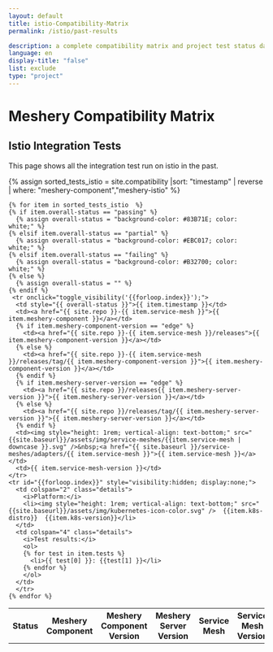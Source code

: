 ```yaml
---
layout: default
title: istio-Compatibility-Matrix
permalink: /istio/past-results

description: a complete compatibility matrix and project test status dashboard.
language: en
display-title: "false"
list: exclude
type: "project"
---
```


# Meshery Compatibility Matrix

## Istio Integration Tests

This page shows all the integration test run on istio in the past.

<script type="text/javascript">
<!--
    function toggle_visibility(id) {
       var e = document.getElementById(id);
       if(e.style.visibility == 'visible') {
          e.style.display = 'none';
          e.style.visibility = 'hidden';
      }
       else {
         
          e.style.display = 'table-row';
          e.style.visibility = 'visible';
          }
    }
//-->
</script>

<style>
  
  td:hover, tr:hover {
    background-color: #ccfff9;
   }
  td.details {
    background-color: #fafafa;
  }
</style>

{% assign sorted_tests_istio = site.compatibility |sort: "timestamp" | reverse | where: "meshery-component","meshery-istio" %}

 
 
 
<table>
  <th>Status</th>
  <th>Meshery Component</th>
  <th>Meshery Component Version</th>
  <th>Meshery Server Version</th>
  <th>Service Mesh</th>
  <th>Service Mesh Version</th>

    {% for item in sorted_tests_istio  %}
    {% if item.overall-status == "passing" %}
      {% assign overall-status = "background-color: #83B71E; color: white;" %}
    {% elsif item.overall-status == "partial" %}
      {% assign overall-status = "background-color: #EBC017; color: white;" %}
    {% elsif item.overall-status == "failing" %}
      {% assign overall-status = "background-color: #B32700; color: white;" %}
    {% else %}
      {% assign overall-status = "" %}
    {% endif %}
     <tr onclick="toggle_visibility('{{forloop.index}}');"> 
      <td style="{{ overall-status }}">{{ item.timestamp }}</td>
      <td><a href="{{ site.repo }}-{{ item.service-mesh }}">{{ item.meshery-component }}</a></td>
      {% if item.meshery-component-version == "edge" %}
        <td><a href="{{ site.repo }}-{{ item.service-mesh }}/releases">{{ item.meshery-component-version }}</a></td>
      {% else %}
        <td><a href="{{ site.repo }}-{{ item.service-mesh }}/releases/tag/{{ item.meshery-component-version }}">{{ item.meshery-component-version }}</a></td>
      {% endif %}
      {% if item.meshery-server-version == "edge" %}
        <td><a href="{{ site.repo }}/releases{{ item.meshery-server-version }}">{{ item.meshery-server-version }}</a></td>
      {% else %}
        <td><a href="{{ site.repo }}/releases/tag/{{ item.meshery-server-version }}">{{ item.meshery-server-version }}</a></td>
      {% endif %}
      <td><img style="height: 1rem; vertical-align: text-bottom;" src="{{site.baseurl}}/assets/img/service-meshes/{{item.service-mesh | downcase }}.svg" />&nbsp;<a href="{{ site.baseurl }}/service-meshes/adapters/{{ item.service-mesh }}">{{ item.service-mesh }}</a></td>
      <td>{{ item.service-mesh-version }}</td>
    </tr>
    <tr id="{{forloop.index}}" style="visibility:hidden; display:none;">
      <td colspan="2" class="details">
        <i>Platform:</i>
        <li><img style="height: 1rem; vertical-align: text-bottom;" src="{{site.baseurl}}/assets/img/kubernetes-icon-color.svg" />  {{item.k8s-distro}}  {{item.k8s-version}}</li>
      </td>
      <td colspan="4" class="details">
        <i>Test results:</i>
        <ol>
        {% for test in item.tests %}
          <li>{{ test[0] }}: {{test[1] }}</li>
        {% endfor %}      
        </ol>      
      </td>
      </tr>
    {% endfor %}

</table>